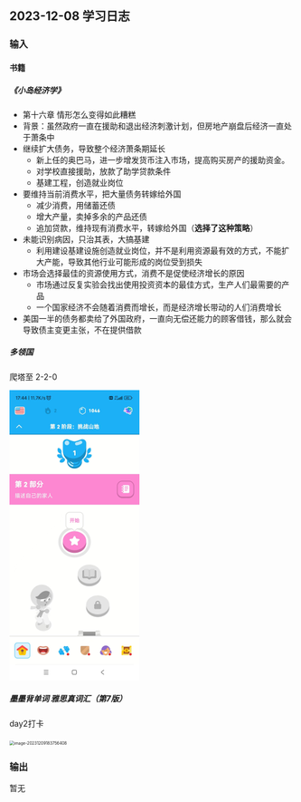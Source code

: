 ## 2023-12-08 学习日志

### 输入

#### 书籍

##### 《小岛经济学》

-  第十六章  情形怎么变得如此糟糕
  - 背景：虽然政府一直在援助和退出经济刺激计划，但房地产崩盘后经济一直处于萧条中
  - 继续扩大债务，导致整个经济萧条期延长
    - 新上任的奥巴马，进一步增发货币注入市场，提高购买房产的援助资金。
    - 对学校直接援助，放款了助学贷款条件
    - 基建工程，创造就业岗位
  - 要维持当前消费水平，把大量债务转嫁给外国
    - 减少消费，用储蓄还债
    - 增大产量，卖掉多余的产品还债
    - 追加贷款，维持现有消费水平，转嫁给外国（**选择了这种策略**）
  - 未能识别病因，只治其表，大搞基建
    - 利用建设基建设施创造就业岗位，并不是利用资源最有效的方式，不能扩大产能，导致其他行业可能形成的岗位受到损失
  - 市场会选择最佳的资源使用方式，消费不是促使经济增长的原因
    - 市场通过反复实验会找出使用投资资本的最佳方式，生产人们最需要的产品
    - 一个国家经济不会随着消费而增长，而是经济增长带动的人们消费增长
  - 美国一半的债务都卖给了外国政府，一直向无偿还能力的顾客借钱，那么就会导致债主变更主张，不在提供借款

##### *多领国*

爬塔至 2-2-0

<img src="..\..\2023\img\image-20231209174505009.png" alt="image-20231209174505009" style="zoom:50%;" />

##### 墨墨背单词 雅思真词汇（第7版）

day2打卡

<img src="D:\gitRepo\learning-log\2023\img\image-20231209183436853.png" alt="image-20231209183756408" style="zoom:50%;" />

### 输出

暂无

